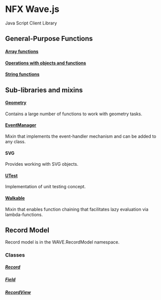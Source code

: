 # NFX Wave.js
Java Script Client Library

## General-Purpose Functions

#### [Array functions](ArrayFunctions.md)
#### [Operations with objects and functions](OperObjFunc.md)
#### [String functions](StringFunctions.md)

## Sub-libraries and mixins
#### [Geometry](geometry.md)
Contains a large number of functions to work with geometry tasks.

#### [EventManager](EventManager.md)
Mixin that implements the event-handler mechanism and can be added to any class.

#### SVG
Provides working with SVG objects.

#### [UTest](UTest.md)
Implementation of unit testing concept.

#### [Walkable](walkable.md)
Mixin that enables function chaining that facilitates lazy evaluation via lambda-functions.


## Record Model
Record model is in the WAVE.RecordModel namespace.

### Classes
##### [Record](Record.md)
##### [Field](Field.md)
##### [RecordView](RecordView.md)


